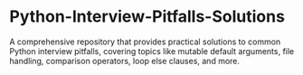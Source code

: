 # Python-Interview-Pitfalls-Solutions
A comprehensive repository that provides practical solutions to common Python interview pitfalls, covering topics like mutable default arguments, file handling, comparison operators, loop else clauses, and more. 
